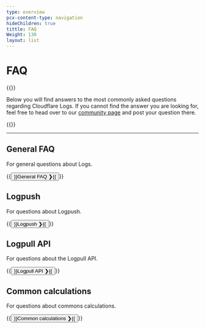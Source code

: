 ```yaml
---
type: overview
pcx-content-type: navigation
hideChildren: true
tittle: FAQ
Weight: 130
layout: list
---
```


# FAQ

{{<content-column>}}

Below you will find answers to the most commonly asked questions regarding Cloudflare Logs. If you cannot find the answer you are looking for, feel free to head over to our [community page](https://community.cloudflare.com/) and post your question there.

{{</content-column>}}

---------------

## General FAQ

For general questions about Logs.

{{<button type="primary" href="/logs/faq/general-faq/">}}General FAQ  ❯{{</button>}}

## Logpush

For questions about Logpush.

{{<button type="primary"  href="/logs/faq/logpush/">}}Logpush  ❯{{</button>}}

## Logpull API

For questions about the Logpull API.

{{<button type="primary" href="/logs/faq/logpull-api/">}}Logpull API ❯{{</button>}}

## Common calculations

For questions about commons calculations.

{{<button type="primary"  href="/logs/faq/common-calculations/">}}Common calculations ❯{{</button>}}
